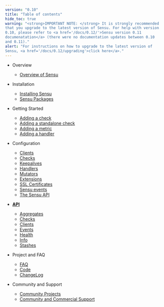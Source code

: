 ```yaml
---
version: "0.10"
title: "Table of contents"
hide_toc: true
warning: "<strong>IMPORTANT NOTE: </strong> It is strongly recommended
that you upgrade to the latest version of Sensu. For help with version
0.10, please refer to <a href='/docs/0.12/'>Sensu version 0.11
documenatation</a> (there were no documentation updates between 0.10
and 0.11)."
alert: "For instructions on how to upgrade to the latest version of
Sensu, <a href='/docs/0.12/upgrading'>click here</a>."
---
```


* Overview
  * [Overview of Sensu](/docs/0.11/overview)

* Installation
  * [Installing Sensu](/docs/0.11/installing_sensu)
  * [Sensu Packages](/docs/0.11/packages)

* Getting Started
  * [Adding a check](/docs/0.11/adding_a_check)
  * [Adding a standalone check](/docs/0.11/adding_a_standalone_check)
  * [Adding a metric](/docs/0.11/adding_a_metric)
  * [Adding a handler](/docs/0.11/adding_a_handler)

* Configuration
  * [Clients](/docs/0.11/clients)
  * [Checks](/docs/0.11/checks)
  * [Keepalives](/docs/0.11/keepalives)
  * [Handlers](/docs/0.11/handlers)
  * [Mutators](/docs/0.11/mutators)
  * [Extensions](/docs/0.11/extensions)
  * [SSL Certificates](/docs/0.11/ssl)
  * [Sensu events](/docs/0.11/events)
  * [The Sensu API](/docs/0.11/api)

* **[API](/docs/0.11/api)**
  * [Aggregates](/docs/0.11/api-aggregates)
  * [Checks](/docs/0.11/api-checks)
  * [Clients](/docs/0.11/api-checks)
  * [Events](/docs/0.11/api-events)
  * [Health](/docs/0.11/api-health)
  * [Info](/docs/0.11/api-info)
  * [Stashes](/docs/0.11/api-stashes)

* Project and FAQ
  * [FAQ](/docs/0.11/faq)
  * [Code](/docs/0.11/https://github.com/sensu/sensu)
  * [ChangeLog](/docs/0.11/https://github.com/sensu/sensu/blob/master/CHANGELOG.md)

* Community and Support
  * [Community Projects](/docs/0.11/community)
  * [Community and Commercial Support](/docs/0.11//support/)
